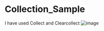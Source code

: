 # Collection_Sample
I have used Collect and Clearcollect
![image](https://github.com/user-attachments/assets/a21470dc-8cad-4031-96a8-9bae30c58bae)
